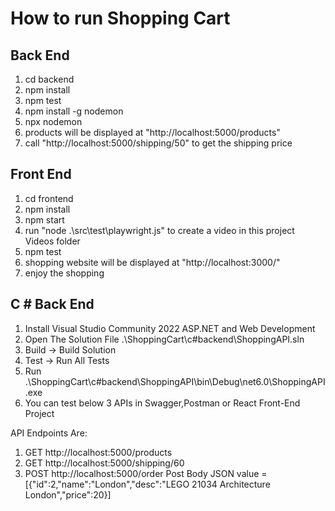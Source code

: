 # How to run Shopping Cart
## Back End
1. cd backend
2. npm install
3. npm test
4. npm install -g nodemon
5. npx nodemon
6. products will be displayed at "http://localhost:5000/products"
7. call "http://localhost:5000/shipping/50" to get the shipping price

## Front End
1. cd frontend
2. npm install
3. npm start
4. run "node .\src\test\playwright.js" to create a video in this project Videos folder
5. npm test
6. shopping website will be displayed at "http://localhost:3000/"
7. enjoy the shopping

## C # Back End
1. Install Visual Studio Community 2022 ASP.NET and Web Development
2. Open The Solution File .\ShoppingCart\c#backend\ShoppingAPI.sln
3. Build -> Build Solution
4. Test -> Run All Tests
5. Run .\ShoppingCart\c#backend\ShoppingAPI\bin\Debug\net6.0\ShoppingAPI.exe
6. You can test below 3 APIs in Swagger,Postman or React Front-End Project

API Endpoints Are:
1. GET http://localhost:5000/products
2. GET http://localhost:5000/shipping/60    
3. POST http://localhost:5000/order	
  Post Body JSON value =  [{"id":2,"name":"London","desc":"LEGO 21034 Architecture London","price":20}]
